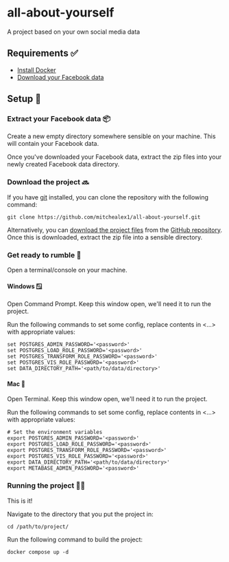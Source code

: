 # all-about-yourself
A project based on your own social media data

## Requirements ✅

* [Install Docker](https://www.docker.com/)
* [Download your Facebook data](https://www.facebook.com/help/212802592074644/?helpref=uf_share)

## Setup 👷

### Extract your Facebook data 📦

Create a new empty directory somewhere sensible on your machine. This will contain your Facebook data.

Once you've downloaded your Facebook data, extract the zip files into your newly created Facebook data directory.

### Download the project 🔜

If you have [git](https://git-scm.com/) installed, you can clone the repository with the following command:
```
git clone https://github.com/mitchealex1/all-about-yourself.git
```

Alternatively, you can [download the project files](https://docs.github.com/en/repositories/working-with-files/using-files/downloading-source-code-archives#downloading-source-code-archives) from the [GitHub repository](https://github.com/mitchealex1/all-about-yourself). Once this is downloaded, extract the zip file into a sensible directory.

### Get ready to rumble 🥊

Open a terminal/console on your machine. 

#### Windows 🪟

Open Command Prompt. Keep this window open, we'll need it to run the project.

Run the following commands to set some config, replace contents in <...> with appropriate values:
```
set POSTGRES_ADMIN_PASSWORD='<password>'
set POSTGRES_LOAD_ROLE_PASSWORD='<password>'
set POSTGRES_TRANSFORM_ROLE_PASSWORD='<password>'
set POSTGRES_VIS_ROLE_PASSWORD='<password>'
set DATA_DIRECTORY_PATH='<path/to/data/directory>'
```

#### Mac 🍎

Open Terminal. Keep this window open, we'll need it to run the project.

Run the following commands to set some config, replace contents in <...> with appropriate values:
```
# Set the environment variables
export POSTGRES_ADMIN_PASSWORD='<password>'
export POSTGRES_LOAD_ROLE_PASSWORD='<password>'
export POSTGRES_TRANSFORM_ROLE_PASSWORD='<password>'
export POSTGRES_VIS_ROLE_PASSWORD='<password>'
export DATA_DIRECTORY_PATH='<path/to/data/directory>'
export METABASE_ADMIN_PASSWORD='<password>'
```

### Running the project 🏃‍♀️

This is it!

Navigate to the directory that you put the project in:
```
cd /path/to/project/
```

Run the following command to build the project:
```
docker compose up -d
```